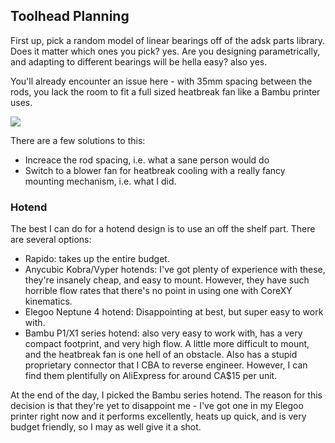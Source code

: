 
## Toolhead Planning

First up, pick a random model of linear bearings off of the adsk parts library. Does it matter which ones you pick? yes. Are you designing parametrically, and adapting to different bearings will be hella easy? also yes.

You'll already encounter an issue here - with 35mm spacing between the rods, you lack the room to fit a full sized heatbreak fan like a Bambu printer uses. 

![](https://hackclub.slack.com/archives/C016DEDUL87/p1738458654890959?thread_ts=1738458650.277949&cid=C016DEDUL87)

There are a few solutions to this:
- Increace the rod spacing, i.e. what a sane person would do
- Switch to a blower fan for heatbreak cooling with a really fancy mounting mechanism, i.e. what I did.


### Hotend

The best I can do for a hotend design is to use an off the shelf part. There are several options:

- Rapido: takes up the entire budget.
- Anycubic Kobra/Vyper hotends: I've got plenty of experience with these, they're insanely cheap, and easy to mount. However, they have such horrible flow rates that there's no point in using one with CoreXY kinematics.
- Elegoo Neptune 4 hotend: Disappointing at best, but super easy to work with.
- Bambu P1/X1 series hotend: also very easy to work with, has a very compact footprint, and very high flow. A little more difficult to mount, and the heatbreak fan is one hell of an obstacle. Also has a stupid proprietary connector that I CBA to reverse engineer. However, I can find them plentifully on AliExpress for around CA$15 per unit.

At the end of the day, I picked the Bambu series hotend. The reason for this decision is that they're yet to disappoint me - I've got one in my Elegoo printer right now and it performs excellently, heats up quick, and is very budget friendly, so I may as well give it a shot.

